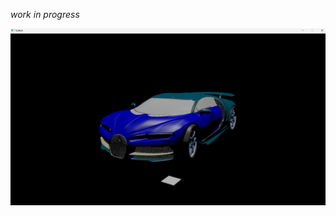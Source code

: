 *work in progress*

<p align="center">
    <img src="https://github.com/szabo-krisztian/VkTutorial/blob/development/images/bugatti.png" alt="bugatti" />
</p>